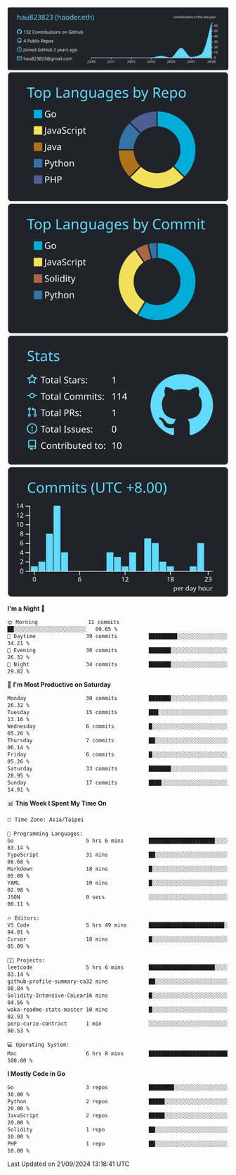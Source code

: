 [![](https://raw.githubusercontent.com/hau823823/hau823823/master/profile-summary-card-output/react/0-profile-details.svg)](https://github.com/vn7n24fzkq/github-profile-summary-cards)
[![](https://raw.githubusercontent.com/hau823823/hau823823/master/profile-summary-card-output/react/1-repos-per-language.svg)](https://github.com/vn7n24fzkq/github-profile-summary-cards) [![](https://raw.githubusercontent.com/hau823823/hau823823/master/profile-summary-card-output/react/2-most-commit-language.svg)](https://github.com/vn7n24fzkq/github-profile-summary-cards)
[![](https://raw.githubusercontent.com/hau823823/hau823823/master/profile-summary-card-output/react/3-stats.svg)](https://github.com/vn7n24fzkq/github-profile-summary-cards) [![](https://raw.githubusercontent.com/hau823823/hau823823/master/profile-summary-card-output/react/4-productive-time.svg)](https://github.com/vn7n24fzkq/github-profile-summary-cards)

<!--START_SECTION:waka-->
**I'm a Night 🦉** 

```text
🌞 Morning                11 commits          ██░░░░░░░░░░░░░░░░░░░░░░░   09.65 % 
🌆 Daytime                39 commits          █████████░░░░░░░░░░░░░░░░   34.21 % 
🌃 Evening                30 commits          ███████░░░░░░░░░░░░░░░░░░   26.32 % 
🌙 Night                  34 commits          ███████░░░░░░░░░░░░░░░░░░   29.82 % 
```
📅 **I'm Most Productive on Saturday** 

```text
Monday                   30 commits          ███████░░░░░░░░░░░░░░░░░░   26.32 % 
Tuesday                  15 commits          ███░░░░░░░░░░░░░░░░░░░░░░   13.16 % 
Wednesday                6 commits           █░░░░░░░░░░░░░░░░░░░░░░░░   05.26 % 
Thursday                 7 commits           ██░░░░░░░░░░░░░░░░░░░░░░░   06.14 % 
Friday                   6 commits           █░░░░░░░░░░░░░░░░░░░░░░░░   05.26 % 
Saturday                 33 commits          ███████░░░░░░░░░░░░░░░░░░   28.95 % 
Sunday                   17 commits          ████░░░░░░░░░░░░░░░░░░░░░   14.91 % 
```


📊 **This Week I Spent My Time On** 

```text
🕑︎ Time Zone: Asia/Taipei

💬 Programming Languages: 
Go                       5 hrs 6 mins        █████████████████████░░░░   83.14 % 
TypeScript               31 mins             ██░░░░░░░░░░░░░░░░░░░░░░░   08.68 % 
Markdown                 18 mins             █░░░░░░░░░░░░░░░░░░░░░░░░   05.09 % 
YAML                     10 mins             █░░░░░░░░░░░░░░░░░░░░░░░░   02.98 % 
JSON                     0 secs              ░░░░░░░░░░░░░░░░░░░░░░░░░   00.11 % 

🔥 Editors: 
VS Code                  5 hrs 49 mins       ████████████████████████░   94.91 % 
Cursor                   18 mins             █░░░░░░░░░░░░░░░░░░░░░░░░   05.09 % 

🐱‍💻 Projects: 
leetcode                 5 hrs 6 mins        █████████████████████░░░░   83.14 % 
github-profile-summary-ca32 mins             ██░░░░░░░░░░░░░░░░░░░░░░░   08.84 % 
Solidity-Intensive-CoLear16 mins             █░░░░░░░░░░░░░░░░░░░░░░░░   04.56 % 
waka-readme-stats-master 10 mins             █░░░░░░░░░░░░░░░░░░░░░░░░   02.93 % 
perp-curie-contract      1 min               ░░░░░░░░░░░░░░░░░░░░░░░░░   00.53 % 

💻 Operating System: 
Mac                      6 hrs 8 mins        █████████████████████████   100.00 % 
```

**I Mostly Code in Go** 

```text
Go                       3 repos             ████████░░░░░░░░░░░░░░░░░   30.00 % 
Python                   2 repos             █████░░░░░░░░░░░░░░░░░░░░   20.00 % 
JavaScript               2 repos             █████░░░░░░░░░░░░░░░░░░░░   20.00 % 
Solidity                 1 repo              ██░░░░░░░░░░░░░░░░░░░░░░░   10.00 % 
PHP                      1 repo              ██░░░░░░░░░░░░░░░░░░░░░░░   10.00 % 
```




 Last Updated on 21/09/2024 13:18:41 UTC
<!--END_SECTION:waka-->
